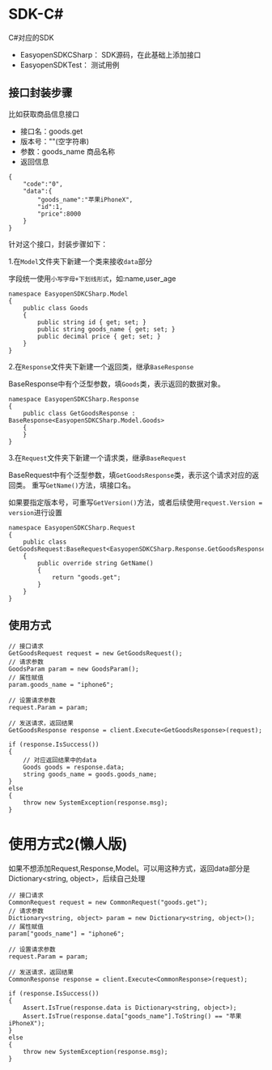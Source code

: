 # SDK-C#

C#对应的SDK

- EasyopenSDKCSharp： SDK源码，在此基础上添加接口
- EasyopenSDKTest：  测试用例

## 接口封装步骤

比如获取商品信息接口

- 接口名：goods.get
- 版本号：""(空字符串)
- 参数：goods_name 商品名称
- 返回信息

```
{
    "code":"0",
    "data":{
        "goods_name":"苹果iPhoneX",
        "id":1,
        "price":8000
    }
}
```

针对这个接口，封装步骤如下：


1.在`Model`文件夹下新建一个类来接收`data`部分

字段统一使用`小写字母+下划线形式`，如:name,user_age

```
namespace EasyopenSDKCSharp.Model
{
    public class Goods
    {
        public string id { get; set; }
        public string goods_name { get; set; }
        public decimal price { get; set; }
    }
}
```

2.在`Response`文件夹下新建一个返回类，继承`BaseResponse`

BaseResponse中有个泛型参数，填`Goods`类，表示返回的数据对象。

```
namespace EasyopenSDKCSharp.Response
{
    public class GetGoodsResponse : BaseResponse<EasyopenSDKCSharp.Model.Goods>
    {
    }
}
```

3.在`Request`文件夹下新建一个请求类，继承`BaseRequest`

BaseRequest中有个泛型参数，填`GetGoodsResponse`类，表示这个请求对应的返回类。
重写`GetName()`方法，填接口名。

如果要指定版本号，可重写`GetVersion()`方法，或者后续使用`request.Version = version`进行设置

```
namespace EasyopenSDKCSharp.Request
{
    public class GetGoodsRequest:BaseRequest<EasyopenSDKCSharp.Response.GetGoodsResponse>
    {
        public override string GetName()
        {
            return "goods.get";
        }     
    }
}
```



## 使用方式

```
// 接口请求
GetGoodsRequest request = new GetGoodsRequest();
// 请求参数
GoodsParam param = new GoodsParam();
// 属性赋值
param.goods_name = "iphone6";

// 设置请求参数
request.Param = param;

// 发送请求，返回结果
GetGoodsResponse response = client.Execute<GetGoodsResponse>(request);

if (response.IsSuccess())
{
    // 对应返回结果中的data
    Goods goods = response.data;
    string goods_name = goods.goods_name;
}
else
{
    throw new SystemException(response.msg);
}
```

# 使用方式2(懒人版)

如果不想添加Request,Response,Model。可以用这种方式，返回data部分是Dictionary<string, object>，后续自己处理

```
// 接口请求
CommonRequest request = new CommonRequest("goods.get");
// 请求参数
Dictionary<string, object> param = new Dictionary<string, object>();
// 属性赋值
param["goods_name"] = "iphone6";

// 设置请求参数
request.Param = param;

// 发送请求，返回结果
CommonResponse response = client.Execute<CommonResponse>(request);

if (response.IsSuccess())
{
    Assert.IsTrue(response.data is Dictionary<string, object>);
    Assert.IsTrue(response.data["goods_name"].ToString() == "苹果iPhoneX");
}
else
{
    throw new SystemException(response.msg);
}
```